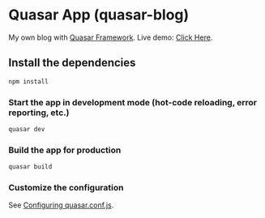 # Quasar App (quasar-blog)

My own blog with [Quasar Framework](https://quasar.dev).
Live demo: [Click Here](https://quasar-blog.now.sh/).

## Install the dependencies
```bash
npm install
```

### Start the app in development mode (hot-code reloading, error reporting, etc.)
```bash
quasar dev
```


### Build the app for production
```bash
quasar build
```

### Customize the configuration
See [Configuring quasar.conf.js](https://quasar.dev/quasar-cli/quasar-conf-js).
